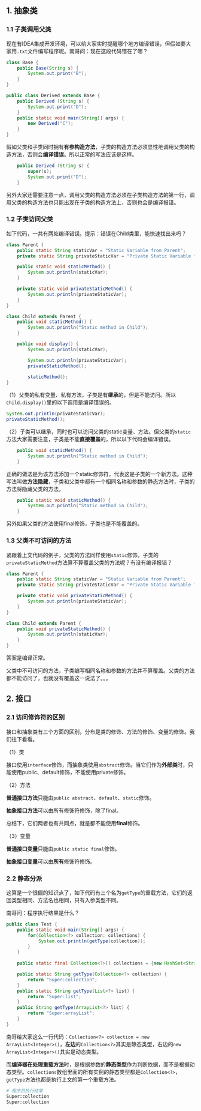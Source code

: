 ## 1. 抽象类

### 1.1 子类调用父类

现在有IDEA集成开发环境，可以给大家实时提醒哪个地方编译错误，但假如要大家用`.txt`文件编写程序呢。南哥问：现在这段代码错在了哪？

```java
class Base {
    public Base(String s) {
        System.out.print("B");
    }
}

public class Derived extends Base {
    public Derived (String s) {
        System.out.print("D");
    }
    public static void main(String[] args) {
        new Derived("C");
    }
}
```

假如父类和子类同时拥有**有参构造方法**，子类的构造方法必须显性地调用父类的构造方法，否则会**编译错误**。所以正常的写法应该是这样。

```java
    public Derived (String s) {
        super(s);  
        System.out.print("D");
    }
```

另外大家还需要注意一点，调用父类的构造方法必须在子类构造方法的第一行，调用父类的构造方法也只能出现在子类的构造方法上，否则也会是编译报错。

### 1.2 子类访问父类

如下代码，一共有两处编译错误。提示：错误在Child类里，能快速找出来吗？

```java
class Parent {
    public static String staticVar = "Static Variable from Parent";
    private static String privateStaticVar = "Private Static Variable from Parent";

    public static void staticMethod() {
        System.out.println(staticVar);
    }

    private static void privateStaticMethod() {
        System.out.println(privateStaticVar);
    }
}

class Child extends Parent {
    public void staticMethod() {
        System.out.println("Static method in Child");
    }

    public void display() {
        System.out.println(staticVar);

        System.out.println(privateStaticVar);
        privateStaticMethod();
        
        staticMethod();
}
```

（1）父类的私有变量、私有方法，子类是有**继承**的，但是不能访问。所以`Child.display()`里的以下调用是编译错误的。

```java
System.out.println(privateStaticVar);
privateStaticMethod();
```

（2）子类可以继承，同时也可以访问父类的static变量、方法。但父类的`static`方法大家需要注意，子类是不能**直接覆盖**的，所以以下代码会编译错误。

```java
    public void staticMethod() {
        System.out.println("Static method in Child");
    }
```

正确的做法是为该方法添加一个static修饰符，代表这是子类的一个新方法。这种写法叫做**方法隐藏**，子类和父类中都有一个相同名称和参数的静态方法时，子类的方法将隐藏父类的方法。

```java
    public static void staticMethod() {
        System.out.println("Static method in Child");
    }
```

另外如果父类的方法使用final修饰，子类也是不能覆盖的。

### 1.3 父类不可访问的方法

紧跟着上文代码的例子，父类的方法同样使用`static`修饰，子类的`privateStaticMethod`方法算不算覆盖父类的方法呢？有没有编译报错？

```java
class Parent {
    public static String staticVar = "Static Variable from Parent";
    private static String privateStaticVar = "Private Static Variable from Parent";

    private static void privateStaticMethod() {
        System.out.println(privateStaticVar);
    }
}

class Child extends Parent {
    public void privateStaticMethod() {
        System.out.println(staticVar);
    }
}
```

答案是编译正常。

父类中不可访问的方法，子类编写相同名称和参数的方法并不算覆盖。父类的方法都不能访问了，也就没有覆盖这一说法了。。。





## 2. 接口

### 2.1 访问修饰符的区别

接口和抽象类有三个方面的区别，分布是类的修饰、方法的修饰、变量的修饰。我们往下看看。

（1）类

接口使用`interface`修饰，而抽象类使用`abstract`修饰。当它们作为**外部类**时，只能使用public、default修饰，不能使用private修饰。

（2）方法

**普通接口方法**只能由`public abstract`、`default`、`static`修饰。

**抽象接口方法**可以由所有修饰符修饰，除了final。

总结下，它们两者也有共同点，就是都不能使用**final**修饰。

（3）变量

**普通接口变量**只能由`public static final`修饰。

**抽象接口变量**可以由**所有**修饰符修饰。

### 2.2 静态分派

这算是一个很偏的知识点了，如下代码有三个名为`getType`的重载方法，它们的返回类型相同、方法名也相同，只有入参类型不同。

南哥问：程序执行结果是什么？

```java
public class Test {
    public static void main(String[] args) {
        for(Collection<?> collection: collections) {
            System.out.println(getType(collection));
        }
    }
    
    public static final Collection<?>[] collections = {new HashSet<String>(), new ArrayList<String>()};

    public static String getType(Collection<?> collection) {
        return "Super:collection";
    }
    public static String getType(List<?> list) {
        return "Super:list";
    }
    public String getType(ArrayList<?> list) {
        return "Super:arrayList";
    }
}
```

南哥给大家这么一行代码：`Collection<?> collection = new ArrayList<Integer>()`，**左边**的`Collection<?>`其实是静态类型，右边的`new ArrayList<Integer>()`其实是动态类型。

而**编译器在处理重载方法**时，是根据参数的**静态类型**作为判断依据，而不是根据动态类型。`collections`数组里面的所有实例的静态类型都是`Collection<?>`，`getType`方法也都是执行上文的第一个重载方法。

```sh
# 程序员执行结果
Super:collection
Super:collection
```